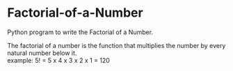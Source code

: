 # Factorial-of-a-Number
Python program to write the Factorial of a Number.
<p>The factorial of a number is the function that multiplies the number by every natural number below it.<br>
  example: 5! = 5 x 4 x 3 x 2 x 1 = 120
</p>
